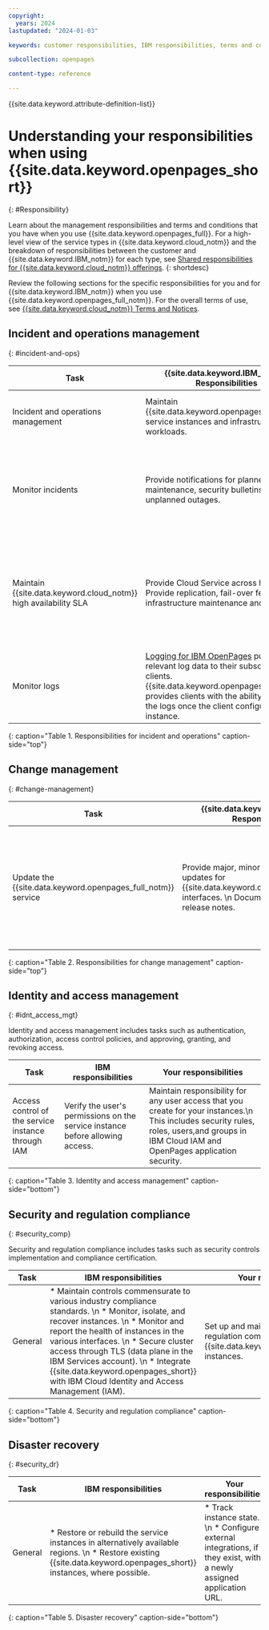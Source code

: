```yaml
---
copyright:
  years: 2024
lastupdated: "2024-01-03"

keywords: customer responsibilities, IBM responsibilities, terms and conditions

subcollection: openpages

content-type: reference

---
```

{{site.data.keyword.attribute-definition-list}}

# Understanding your responsibilities when using {{site.data.keyword.openpages_short}}
{: #Responsibility}

Learn about the management responsibilities and terms and conditions that you have when you use {{site.data.keyword.openpages_full}}. For a high-level view of the service types in {{site.data.keyword.cloud_notm}} and the breakdown of responsibilities between the customer and {{site.data.keyword.IBM_notm}} for each type, see [Shared responsibilities for {{site.data.keyword.cloud_notm}} offerings](/docs/overview?topic=overview-shared-responsibilities).
{: shortdesc}

Review the following sections for the specific responsibilities for you and for {{site.data.keyword.IBM_notm}} when you use {{site.data.keyword.openpages_full_notm}}. For the overall terms of use, see [{{site.data.keyword.cloud_notm}} Terms and Notices](/docs/overview?topic=overview-terms).


## Incident and operations management
{: #incident-and-ops}


| Task              | {{site.data.keyword.IBM_notm}} Responsibilities | Your Responsibilities |
|-------------------|-------------------------------------------------|-----------------------|
| Incident and operations management   | Maintain {{site.data.keyword.openpages_full_notm}} service instances and infrastructure workloads. | Maintain incident and operations management of your data. |
| Monitor incidents    | Provide notifications for planned maintenance, security bulletins, or unplanned outages. | Set preferences to [receive emails about platform notifications](/docs/account?topic=account-email-prefs).  \n Monitor the [IBM Cloud status page](https://{DomainName}/status?selected=announcement) for general announcements. |
| Maintain {{site.data.keyword.cloud_notm}} high availability SLA    | Provide Cloud Service across hosts.  \n Provide replication, fail-over features, and infrastructure maintenance and updates. | Plan for and create new instances of the service. For more information, see [Provisioning your IBM OpenPages as a Service environment](/docs/openpages?topic=openpages-provisioning_environment).|
| Monitor logs    | [Logging for IBM OpenPages](/docs/openpages?topic=openpages-service-logs) publish relevant log data to their subscribing clients. {{site.data.keyword.openpages_full_notm}} provides clients with the ability to receive the logs once the client configures their instance. | [Logging in IBM OpenPages](/docs/openpages?topic=openpages-service-logs) |
{: caption="Table 1. Responsibilities for incident and operations" caption-side="top"}

## Change management
{: #change-management}

| Task                                                    | {{site.data.keyword.IBM_notm}} Responsibilities | Your Responsibilities |
|---------------------------------------------------------|-----------------------|--------|
| Update the {{site.data.keyword.openpages_full_notm}} service   | Provide major, minor, and patch version updates for {{site.data.keyword.openpages_full_notm}} interfaces.  \n Document changes in the release notes. | Keep your IBM OpenPages software up to date. \n For more information, see [Updating your instance of IBM OpenPages to the latest software version](/docs/openpages?topic=openpages-updating-openpages).|
{: caption="Table 2. Responsibilities for change management" caption-side="top"}

## Identity and access management
{: #idnt_access_mgt}

Identity and access management includes tasks such as authentication, authorization, access control policies, and approving, granting, and revoking access.

| Task | IBM responsibilities |Your responsibilities |
|--------------------------|----------------|----------------|
| Access control of the service instance through IAM| Verify the user's permissions on the service instance before allowing access.| Maintain responsibility for any user access that you create for your instances.\n This includes security rules, roles, users,and groups in IBM Cloud IAM and OpenPages application security.|
{: caption="Table 3. Identity and access management" caption-side="bottom"}

## Security and regulation compliance
{: #security_comp}

Security and regulation compliance includes tasks such as security controls implementation and compliance certification.

| Task | IBM responsibilities |Your responsibilities |
|--------------------------|----------------|----------------|
| General| * Maintain controls commensurate to various industry compliance standards. \n * Monitor, isolate, and recover instances. \n * Monitor and report the health of instances in the various interfaces. \n * Secure cluster access through TLS (data plane in the IBM Services account). \n * Integrate {{site.data.keyword.openpages_short}} with IBM Cloud Identity and Access Management (IAM).| Set up and maintain security and regulation compliance for the {{site.data.keyword.openpages_short}} instances.|
{: caption="Table 4. Security and regulation compliance" caption-side="bottom"}

## Disaster recovery
{: #security_dr}

| Task | IBM responsibilities |Your responsibilities |
|--------------------------|----------------|----------------|
| General| * Restore or rebuild the service instances in alternatively available regions. \n * Restore existing {{site.data.keyword.openpages_short}} instances, where possible. | * Track instance state. \n * Configure external integrations, if they exist, with a newly assigned application URL.|
{: caption="Table 5. Disaster recovery" caption-side="bottom"}
